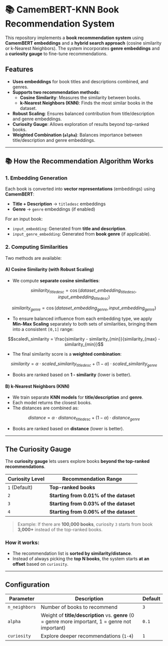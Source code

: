 # 📚 CamemBERT-KNN Book Recommendation System

This repository implements a **book recommendation system** using **CamemBERT embeddings** and a **hybrid search approach** (cosine similarity or k-Nearest Neighbors). The system incorporates **genre embeddings** and a **curiosity gauge** to fine-tune recommendations.

## Features
- **Uses embeddings** for book titles and descriptions combined, and genres.
- **Supports two recommendation methods**:
  - **Cosine Similarity**: Measures the similarity between books.
  - **k-Nearest Neighbors (KNN)**: Finds the most similar books in the dataset.
- **Robust Scaling**: Ensures balanced contribution from title/description and genre embeddings.
- **Curiosity Gauge**: Allows exploration of results beyond top-ranked books.
- **Weighted Combination (`alpha`)**: Balances importance between title/description and genre embeddings.

---

## 📚 How the Recommendation Algorithm Works

### **1️. Embedding Generation**
Each book is converted into **vector representations** (embeddings) using **CamemBERT**:
- **Title + Description** → `titledesc` embeddings
- **Genre** → `genre` embeddings (if enabled)

For an input book:
- `input_embedding`: Generated from **title and description**.
- `input_genre_embedding`: Generated from **book genre** (if applicable).

### **2. Computing Similarities**
Two methods are available:

#### **A) Cosine Similarity (with Robust Scaling)**
- We compute **separate cosine similarities**:

```math
similarity_{titledesc} = \cos(dataset\_embedding_{titledesc}, input\_embedding_{titledesc})
```

```math
similarity_{genre} = \cos(dataset\_embedding_{genre}, input\_embedding_{genre})
```

- To ensure balanced influence from each embedding type, we apply **Min-Max Scaling** separately to both sets of similarities, bringing them into a consistent `[0,1]` range:

```math
scaled\_similarity = \frac{similarity - similarity_{min}}{similarity_{max} - similarity_{min}}
```

- The final similarity score is a **weighted combination**:

```math
similarity = \alpha \cdot scaled\_similarity_{titledesc} + (1 - \alpha) \cdot scaled\_similarity_{genre}
```

- Books are ranked based on **1 - similarity** (lower is better).

#### **B) k-Nearest Neighbors (KNN)**
- We train separate **KNN models** for **title/description** and **genre**.
- Each model returns the closest books.
- The distances are combined as:

```math
distance = \alpha \cdot distance_{titledesc} + (1 - \alpha) \cdot distance_{genre}
```

- Books are ranked based on **distance** (lower is better).

---

## The Curiosity Gauge

The **curiosity gauge** lets users explore books **beyond the top-ranked recommendations**.

| Curiosity Level | Recommendation Range |
|-----------------|---------------------|
| `1` (Default)  | **Top-ranked books** |
| `2`            | **Starting from 0.01% of the dataset** |
| `3`            | **Starting from 0.03% of the dataset** |
| `4`            | **Starting from 0.06% of the dataset** |

> Example: If there are **100,000 books**, curiosity `3` starts from book **3,000+** instead of the top-ranked books.

### **How it works:**
- The recommendation list is **sorted by similarity/distance**.
- Instead of always picking the **top N books**, the system starts **at an offset** based on `curiosity`.

---

## Configuration

| Parameter | Description | Default |
|-----------|-------------|---------|
| `n_neighbors` | Number of books to recommend | `3` |
| `alpha` | Weight of **title/description** vs. **genre** (0 = genre more important, 1 = genre not important) | `0.1` |
| `curiosity` | Explore deeper recommendations (`1-4`) | `1` |

